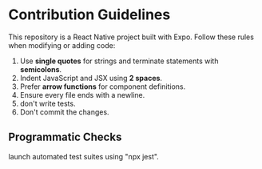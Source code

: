 # Contribution Guidelines

This repository is a React Native project built with Expo. Follow these rules when modifying or adding code:

1. Use **single quotes** for strings and terminate statements with **semicolons**.
2. Indent JavaScript and JSX using **2 spaces**.
3. Prefer **arrow functions** for component definitions.
4. Ensure every file ends with a newline.
5. don't write tests.
6. Don't commit the changes.

## Programmatic Checks

launch automated test suites using "npx jest".

